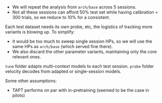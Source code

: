 - We will repeat the analysis from `arch/base` across 5 sessions.
- Not all these sessions can afford 50% test set while having calibration = 300 trials, so we reduce to 10% for a consistent.

Each test dataset needs its own probe, etc, the logistics of tracking more variants is blowing up. To simplify:
- It would be too much to sweep single session HPs, so we will use the same HPs as `arch/base` (which served fine there).
- We also discard the other parameter variants, maintaining only the core relevant ones.

`tune` folder adapts multi-context models to each test session.
`probe` folder velocity decodes from adapted or single-session models.

Some other assumptions:
- TAPT performs on par with in-pretraining (seemed to be the case in pilots)